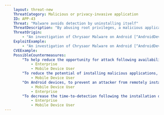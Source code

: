 ```yaml
---
    layout: threat-new
    ThreatCategory: Malicious or privacy-invasive application
    ID: APP-43
    Threat: "Malware avoids detection by uninstalling itself"
    ThreatDescription: "By abusing root privileges, a malicious application could avoid detection by automatically deleting itself (with no user interaction) after executing malicious behaviors. This would reduce the opportunity for detection and identification of the malicious activity, which may further prevent or limit the ability for a victim to recover from the attack."
    ThreatOrigin:
        - "An investigation of Chrysaor Malware on Android [^AndroidDevBlog-1]"
    ExploitExample:
        - "An investigation of Chrysaor Malware on Android [^AndroidDevBlog-1]"
    CVEExample:
    PossibleCountermeasures:
        "To help reduce the opportunity for attack following availability of patches, ensure timely installation of mobile OS security updates.":
            - Enterprise
            - Mobile Device User
        "To reduce the potential of installing malicious applications, download public apps directly from an official app store (e.g., Google Play, iTunes Store).":
            - Mobile Device User
        "On Android devices, to prevent an attacker from remotely installing malicious applications from unknown sources, ensure Security > Unknown Sources is turned off; an enterprise can deploy EMM solutions that enforce a policy to never permit the installation of apps from unknown sources.":
            - Mobile Device User
            - Enterprise
        "To decrease the time-to-detection following the installation of a malicious app, deploy on-device agents that automatically detect the installation of any app and initiate either local (on-device) or remote processes for detection and identification of malware and potentially-harmful applications.":
            - Enterprise
            - Mobile Device User
---
```

